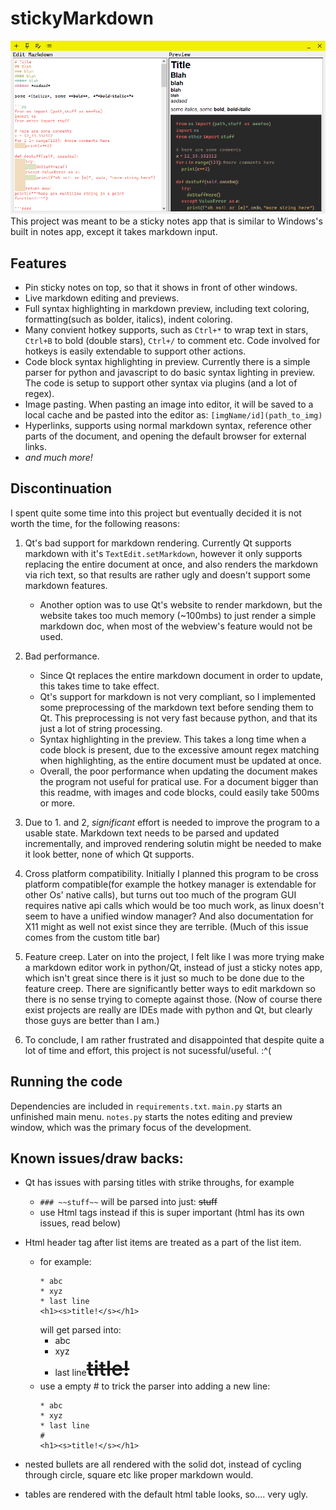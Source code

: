 # stickyMarkdown

 ![notes](docs/note.png)
This project was meant to be a sticky notes app that is similar to Windows's built in notes app, except it takes markdown input. 

## Features
* Pin sticky notes on top, so that it shows in front of other windows.
* Live markdown editing and previews.
* Full syntax highlighting in markdown preview, including text coloring, formatting(such as bolder, italics), indent coloring.
* Many convient hotkey supports, such as `Ctrl+*` to wrap text in stars, `Ctrl+B` to bold (double stars), `Ctrl+/` to comment etc. Code involved for hotkeys is easily extendable to support other actions.
* Code block syntax highlighting in preview. Currently there is a simple parser for python and javascript to do basic syntax lighting in preview. The code is setup to support other syntax via plugins (and a lot of regex). 
* Image pasting. When pasting an image into editor, it will be saved to a local cache and be pasted into the editor as: `[imgName/id](path_to_img)`
* Hyperlinks, supports using normal markdown syntax, reference other parts of the document, and opening the default browser for external links.
* *and much more!*


## Discontinuation 
I spent quite some time into this project but eventually decided it is not worth the time, for the following reasons:
1. Qt's bad support for markdown rendering. Currently Qt supports markdown with it's `TextEdit.setMarkdown`, however it only supports replacing the entire document at once, and also renders the markdown via rich text, so that results are rather ugly and doesn't support some markdown features.
    * Another option was to use Qt's website to render markdown, but the website takes too much memory (~100mbs) to just render a simple markdown doc, when most of the webview's feature would not be used.
2. Bad performance. 
    * Since Qt replaces the entire markdown document in order to update, this takes time to take effect.
    * Qt's support for markdown is not very compliant, so I implemented some preprocessing of the markdown text before sending them to Qt. This preprocessing is not very fast because python, and that its just a lot of string processing. 
    * Syntax highlighting in the preview. This takes a long time when a code block is present, due to the excessive amount regex matching when highlighting, as the entire document must be updated at once. 
    * Overall, the poor performance when updating the document makes the program not useful for pratical use. For a document bigger than this readme, with images and code blocks, could easily take 500ms or more.

3. Due to 1. and 2, *significant* effort is needed to improve the program to a usable state. Markdown text needs to be parsed and updated incrementally, and improved rendering solutin might be needed to make it look better, none of which Qt supports.

4. Cross platform compatibility. Initially I planned this program to be cross platform compatible(for example the hotkey manager is extendable for other Os' native calls), but turns out too much of the program GUI requires native api calls which would be too much work, as linux doesn't seem to have a unified window manager? And also documentation for X11 might as well not exist since they are terrible. (Much of this issue comes from the custom title bar)

5. Feature creep. Later on into the project, I felt like I was more trying make a markdown editor work in python/Qt, instead of just a sticky notes app, which isn't great since there is it just so much to be done due to the feature creep. There are significantly better ways to edit markdown so there is no sense trying to comepte against those. (Now of course there exist projects are really are IDEs made with python and Qt, but clearly those guys are better than I am.)

6. To conclude, I am rather frustrated and disappointed that despite quite a lot of time and effort, this project is not sucessful/useful. :^(

## Running the code
Dependencies are included in `requirements.txt`. 
`main.py` starts an unfinished main menu.
`notes.py` starts the notes editing and preview window, which was the primary focus of the development.


## Known issues/draw backs:
- Qt has issues with parsing titles with strike throughs, for example
    * `### ~~stuff~~` will be parsed into just:  ~~stuff~~
    * use Html tags instead if this is super important (html has its own issues, read below)

- Html header tag after list items are treated as a part of the list item. 
    + for example:              
        ```
        * abc
        * xyz
        * last line
        <h1><s>title!</s></h1>
        ```
        will get parsed into:
        <ul>
        <li>abc</li>
        <li>xyz</li>
        <li>last line<span style=" font-size:xx-large; font-weight:600; text-decoration: line-through;">title!</span></li>
        </ul>
    + use a empty # to trick the parser into adding a new line:
        ```
        * abc
        * xyz
        * last line
        #
        <h1><s>title!</s></h1>
        ```
- nested bullets are all rendered with the solid dot, instead of cycling through circle, square etc like proper markdown would.
- tables are rendered with the default html table looks, so.... very ugly.